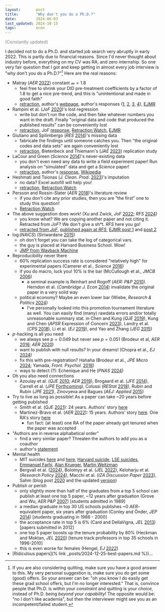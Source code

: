 ```yaml
---
layout:       post
title:        "Why don't you do a Ph.D.?"
date:         2024-06-03
last_updated: 2024-10-15
tags:         econ
---
```



<p><font color="#828282">(Constantly updated)</font></p>

I decided not to do a Ph.D. and started job search very abruptly in early 2022. This is partly due to financial reasons. Since I'd never thought about industry before, everything on my CV was RA, and zero internship. So one very fair question that I got and keep getting in almost every job interview is "why don't you do a Ph.D.?"[^answer] Here are the real reasons:

[^answer]: If you are also considering quitting, make sure you have a good answer to this. My very personal suggestion is, make sure you *do* get some (good) offers. So your answer can be: "oh you know I do easily get these grad school offers, but I'm no longer interested." That is, convince people that Ph.D. is *within your constraint* and quitting is your *choice*, instead of Ph.D. being *beyond your capability*! The opposite would be: "no I don't like academia", but then the interviewer might see you as an incompetent/failed student.

* Matray (*AER* [2022](https://doi.org/10.1257/aer.20210369)) constant $\mathscr{m} = 1.8$
    + feel free to shrink your DID pre-treatment coefficients by a factor of $1.8$ to get a nice pre-trend, and this is "unintentional and made in good faith"
    + [retraction](https://www.aeaweb.org/articles?id=10.1257/aer.113.7.2053), author's [webpage](https://web.archive.org/web/20240603021537/https://sites.google.com/view/adrienmatray/papers?authuser=0), author's responses ([1](https://www.dropbox.com/scl/fi/264cyt3m3e9frkldsvgch/statement_AER.pdf?rlkey=2i7isi0tp4iq170igz3tdrdsd&dl=0), [2](https://www.dropbox.com/s/jq1bmy6q39fmlcu/supplemental_note.pdf?dl=0), [3](https://www.dropbox.com/s/skenqoxmygjxfcr/retraction_note_for_website.pdf?dl=0), [4](https://www.dropbox.com/s/xfrdxsso8k1mmux/Matray_2023.pdf?dl=0)), [EJMR](https://www.econjobrumors.com/topic/the-great-matray-scam-2023)
* Rampini et al. (*JoF* [2020](https://doi.org/10.1111/jofi.12868))'s lost regression
    + write but don't run the code, and then fake whatever numbers you want in the draft. Finally "original data and code that produced the published results" can be conveniently lost
    + [retraction](https://onlinelibrary.wiley.com/doi/10.1111/jofi.13064), *JoF* [response](https://afajof.org/2021/07/answers-to-faq-about-the-recent-retraction-of-an-article-in-the-jf/), [Retraction Watch](https://retractionwatch.com/2021/07/08/researchers-forfeit-10000-award-when-papers-findings-cant-be-replicated/), [EJMR](https://www.econjobrumors.com/topic/jf-article-is-retracted)
* Giuliano and Spilimbergo (*RES* [2014](https://doi.org/10.1093/restud/rdt040))'s missing data
    + fabricate the findings until someone catches you. Then "the original codes and data sets" are again conveniently lost
    + [retraction](https://doi.org/10.1093/restud/rdac085), Bietenbeck and Thiemann's (*JAE* [2023](https://doi.org/10.1002/jae.2970)) replication study
* LaCour and Green (*Science* [2014](https://doi.org/10.1126/science.1256151))'s never-existing data
    + you don't even need any data to write a field experiment paper! Run analysis on "simulated" data and get a *Science* paper!
    + [retraction](https://www.science.org/doi/10.1126/science.aac6638), author's [response](https://retractionwatch.com/wp-content/uploads/2015/05/LaCour_Response_05-29-2015.pdf), [Wikipedia](https://en.wikipedia.org/wiki/When_contact_changes_minds)
* Heshmati and Tsionas (*J. Clean. Prod.* [2023](https://doi.org/10.1016/j.jclepro.2023.138092))'s imputation
    + no data? Excel autofill will help you!
    + [retraction](https://doi.org/10.1016/j.jclepro.2023.138092), [Retraction Watch](https://retractionwatch.com/2024/02/05/no-data-no-problem-undisclosed-tinkering-in-excel-behind-economics-paper/)
* Persson and Rossin-Slater (*AER* [2018](https://doi.org/10.1257/aer.20141406))'s literature review
    + if you don't cite any prior studies, then you are "the first" one to study this question!
    + [Retraction Watch](https://retractionwatch.com/2016/05/26/economists-go-wild-over-overlooked-citations-in-preprint-on-prenatal-stress/)
* The above suggestion does work! (Xu and Zwick, *JoF* [2022](https://doi.org/10.1111/jofi.13164); *RFS* [2024](https://doi.org/10.1093/rfs/hhae040))
    + you know what? We are copying another paper and not citing it. Retracted from *JoF*? We don't give a sh\*t. *RFS* here you go!
    + [retracted from *JoF*](https://doi.org/10.1111/jofi.13164), [published again at *RFS*](https://doi.org/10.1093/rfs/hhae040), [EJMR post 1](https://www.econjobrumors.com/topic/2022-jf-paper-copies-1993-b-journal-paper) and [post 2](https://www.econjobrumors.com/topic/jf-paper-withdrawn-for-omitted-citation)
* $\log(NAICS)$ (Siriwardane [2015](https://web.archive.org/web/20150616021934/http://faculty.chicagobooth.edu/workshops/financelunch/pdf/siriwardanejmp.pdf))
    + oh don't forget you can take the log of categorical vars.
    + the guy is placed at Harvard Business School. Wow!
    + [JMP from Wayback Machine](https://web.archive.org/web/20150616021934/http://faculty.chicagobooth.edu/workshops/financelunch/pdf/siriwardanejmp.pdf)
* Reproducibility never there
    + 60% replication success rate is considered "relatively high" for experimental papers (Camerer et al., *Science* [2016](https://www.science.org/doi/10.1126/science.aaf0918))
    + if you do macro, luck you! 10% is the bar (McCullough et al., *JMCB* [2006](https://doi.org/10.1353/mcb.2006.0061))
        - a seminal example is Reinhart and Rogoff (*AER: P&P* [2010](https://doi.org/10.1257/aer.100.2.573)). Herndon et al. (*Cambridge J. Econ* [2014](https://doi.org/10.1093/cje/bet075)) invalidate the original paper in a very solid way
    + political economy? Maybe an even lower bar (Wiebe, *Research & Politics* [2024](https://doi.org/10.1177/20531680241229875))
        - I've personally looked into this promotion tournament literature as well. You can easily find (many) rawdata errors and/or totally unreasonable summary stat. in Chen and Kung (*QJE* [2019](https://doi.org/10.1093/qje/qjy027)), Kung and Chen (*APSR* Expression of Concern [2023](https://doi.org/10.1017/S0003055423000060)), Landry et al. (*CPS* [2018](https://doi.org/10.1177/0010414017730078)), Li et al. (*EJ* [2019](https://doi.org/10.1093/ej/uez018)), and Yao and Zhang (*JEG* [2015](https://doi.org/10.1007/s10887-015-9116-1))
* *p*-hacking is all you need
    + we always see $p = 0.049$ but never see $p = 0.051$ (Brodeur et al, *AER* [2016](http://dx.doi.org/10.1257/app.20150044); *AER* [2020](https://doi.org/10.1257/aer.20190687))
    + want to publish with null results? In your dreams! (Chopra et al., *EJ* [2024](https://doi.org/10.1093/ej/uead060))
    + fix this with pre-registration? Hahaha (Brodeur et al., *JPE Micro* [2024](https://doi.org/10.1086/730455); Yamada, *Front. Psychol.* [2018](https://doi.org/10.3389/fpsyg.2018.01831))
    + ways to detect (?): Echenique and He (*PNAS* [2024](https://doi.org/10.1073/pnas.2400787121))
* Oh you also need connections
    + Azoulay et al. (*QJE* [2010](https://doi.org/10.1162/qjec.2010.125.2.549); *AER* [2019](https://doi.org/10.1257/aer.20161574)), Brogaard et al. (*JFE* [2014](https://doi.org/10.1016/j.jfineco.2013.10.006)), Carrell et al. (*JPE* [Forthcoming](https://doi.org/10.1086/730208)), Colussi (*REStat* [2018](https://doi.org/10.1162/REST_a_00666)), Rubin and Rubin (*JPE* [2021](https://doi.org/10.1086/715021)), Zinovyeva and Bagues (*AEJ: Applied* [2015](https://doi.org/10.1257/app.20120337))
* Try to live as long as possible! As a paper can take ~20 years before getting published
    + Smith et al. (*QJE* [2021](https://doi.org/10.1093/restud/rdab001)): 24 years. Authors' story [here](https://x.com/LonesSmith/status/1369763777537847298)
    + Martinez-Bravo et al. (*AER* [2022](https://doi.org/10.1257/aer.20181249)): 15 years. Authors' story [here](https://mp.weixin.qq.com/s/7b6YHc5cRuPUO2KeamwHgA). One RA's story [here](https://weibo.com/7214391486/L2TAnq9QL)
        - fun fact: (at least) one RA of the paper already got tenured when the paper was accepted
* "Authors are in reverse alphabetical order"
    + find a very similar paper? Threaten the authors to add you as a coauthor
    + author's [statement](https://sites.google.com/site/oyvindthomassen/authorship)
* Mental health
    + MIT suicides [here](https://web.archive.org/web/20150716045000/http://web.mit.edu/~sdavies/www/mit-suicides/) and [here](https://thetech.com/2015/09/22/nickolaus-v135-n23), [Harvard suicide](https://www.thecrimson.com/article/1996/6/22/economics-doctoral-student-commits-suicide-pdmitry/), [LSE suicides](https://x.com/nunopgpalma/status/1535190269754220545), [Emmanuel Farhi](https://en.wikipedia.org/wiki/Emmanuel_Farhi), [Alan Krueger](https://en.wikipedia.org/wiki/Alan_Krueger#Death_and_legacy), [Martin Weitzman](https://en.wikipedia.org/wiki/Martin_Weitzman#Research)
    + Bergvall et al. ([2024](https://swopec.hhs.se/lunewp/abs/lunewp2024_005.htm)), Bolotnyy et al. (*JEL* [2022](https://doi.org/10.1257/jel.20201555)), Keloharju et al. (*Research Policy* [2024](https://doi.org/10.1016/j.respol.2024.105078)), Macchi et al. (*IZA Discussion Paper* [2023](https://elisamacchi.github.io/publication/econ-mental-health/)), Sahm (blog post [2020](https://web.archive.org/web/20200729023354/https://macromomblog.com/2020/07/29/economics-is-a-disgrace/) and the updated [version](https://web.archive.org/web/20240315205918/https://macromomblog.com/2020/07/29/economics-is-a-disgrace/))
* Publish or perish
    + only slightly more than half of the graduates from a top 5 school can publish at least one top 5 paper, ~12 years after graduation (Grove and Wu, *AER P&P* [2007](https://doi.org/10.1257/aer.97.2.506)) [students admitted in 1989]
    + a median graduate in top 30 US schools publishes ~0 *AER*-equivalent paper, six years after graduation (Conley and Önder, *JEP* [2014](http://doi.org/10.1257/jep.28.3.205)) [students graduating in 1986 - 2000]
    + the acceptance rate in top 5 is 6% (Card and DellaVigna, *JEL* [2013](https://doi.org/10.1257/jel.51.1.144)) [papers submitted in 2012]
    + one top 5 paper boosts up the tenure probability by 80% (Heckman and Moktan, *JEL* [2020](https://doi.org/10.1257/jel.20191574)) [tenure track professors in top 35 schools in 1996-2010]
    + this is even worse for females (Hengel, *EJ* [2022](https://doi.org/10.1093/ej/ueac032))
* [Ridiculous papers](% link _posts/2024-12-25-best-papers.md %})...
